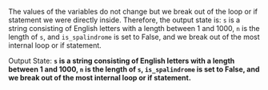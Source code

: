 The values of the variables do not change but we break out of the loop or if statement we were directly inside. Therefore, the output state is: `s` is a string consisting of English letters with a length between 1 and 1000, `n` is the length of `s`, and `is_spalindrome` is set to False, and we break out of the most internal loop or if statement.

Output State: **`s` is a string consisting of English letters with a length between 1 and 1000, `n` is the length of `s`, `is_spalindrome` is set to False, and we break out of the most internal loop or if statement.**
